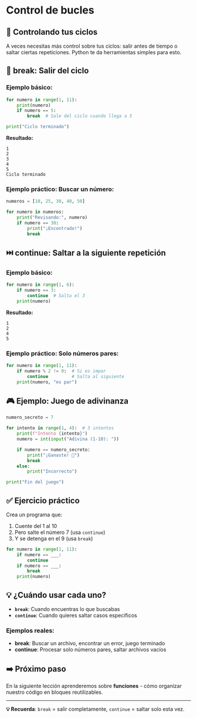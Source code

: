 # Control de bucles

## 🎯 Controlando tus ciclos

A veces necesitas más control sobre tus ciclos: salir antes de tiempo o saltar ciertas repeticiones. Python te da herramientas simples para esto.

## 🛑 break: Salir del ciclo

### Ejemplo básico:

```python
for numero in range(1, 11):
    print(numero)
    if numero == 5:
        break  # Sale del ciclo cuando llega a 5

print("Ciclo terminado")
```

**Resultado:**

```
1
2
3
4
5
Ciclo terminado
```

### Ejemplo práctico: Buscar un número:

```python
numeros = [10, 25, 30, 40, 50]

for numero in numeros:
    print("Revisando:", numero)
    if numero == 30:
        print("¡Encontrado!")
        break
```

## ⏭️ continue: Saltar a la siguiente repetición

### Ejemplo básico:

```python
for numero in range(1, 6):
    if numero == 3:
        continue  # Salta el 3
    print(numero)
```

**Resultado:**

```
1
2
4
5
```

### Ejemplo práctico: Solo números pares:

```python
for numero in range(1, 11):
    if numero % 2 != 0:  # Si es impar
        continue         # Salta al siguiente
    print(numero, "es par")
```

## 🎮 Ejemplo: Juego de adivinanza

```python
numero_secreto = 7

for intento in range(1, 4):  # 3 intentos
    print(f"Intento {intento}")
    numero = int(input("Adivina (1-10): "))

    if numero == numero_secreto:
        print("¡Ganaste! 🎉")
        break
    else:
        print("Incorrecto")

print("Fin del juego")
```

## ✅ Ejercicio práctico

Crea un programa que:

1. Cuente del 1 al 10
2. Pero salte el número 7 (usa `continue`)
3. Y se detenga en el 9 (usa `break`)

```python
for numero in range(1, 11):
    if numero == ___:
        continue
    if numero == ___:
        break
    print(numero)
```

## 💡 ¿Cuándo usar cada uno?

- **`break`**: Cuando encuentras lo que buscabas
- **`continue`**: Cuando quieres saltar casos específicos

### Ejemplos reales:

- **break**: Buscar un archivo, encontrar un error, juego terminado
- **continue**: Procesar solo números pares, saltar archivos vacíos

## ➡️ Próximo paso

En la siguiente lección aprenderemos sobre **funciones** - cómo organizar nuestro código en bloques reutilizables.

---

**💡 Recuerda**: `break` = salir completamente, `continue` = saltar solo esta vez.
